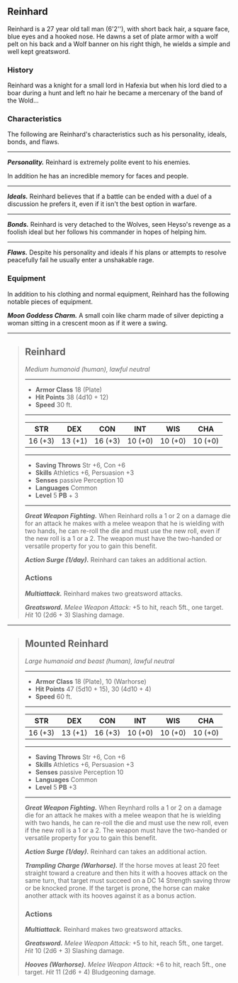 ## Reinhard
Reinhard is a 27 year old tall man (6'2''), with short back hair, a square face, blue eyes and a hooked nose. He dawns a set of plate armor with a wolf pelt on his back and a Wolf banner on his right thigh, he wields a simple and well kept greatsword.

### History
Reinhard was a knight for a small lord in Hafexia but when his lord died to a boar during a hunt and left no hair he became a mercenary of the band of the Wold...  

### Characteristics
The following are Reinhard's characteristics such as his personality, ideals, bonds, and flaws.
___
***Personality.***
Reinhard is extremely polite event to his enemies.

In addition he has an incredible memory for faces and people.

___
***Ideals.***
Reinhard believes that if a battle can be ended with a duel of a discussion he prefers it, even if it isn't the best option in warfare.

___
***Bonds.***
Reinhard is very detached to the Wolves, seen Heyso's revenge as a foolish ideal but her follows his commander in hopes of helping him.

___
***Flaws.***
Despite his personality and ideals if his plans or attempts to resolve peacefully fail he usually enter a unshakable rage.


### Equipment
In addition to his clothing and normal equipment, Reinhard has the following notable pieces of equipment.

***Moon Goddess Charm.***
A small coin like charm made of silver depicting a woman sitting in a crescent moon as if it were a swing.

___
> ## Reinhard
>*Medium humanoid (human), lawful neutral*
> ___
> - **Armor Class** 18 (Plate)
> - **Hit Points** 38 (4d10 + 12)
> - **Speed** 30 ft.
>___
>|   STR   |   DEX   |   CON   |   INT   |   WIS   |   CHA   |
>|:-------:|:-------:|:-------:|:-------:|:-------:|:-------:|
>| 16 (+3) | 13 (+1) | 16 (+3) | 10 (+0) | 10 (+0) | 10 (+0) |
>___
> - **Saving Throws** Str +6, Con +6
> - **Skills** Athletics +6, Persuasion +3
> - **Senses** passive Perception 10
> - **Languages** Common
> - **Level** 5 **PB** + 3
> ___
> ***Great Weapon Fighting.***
> When Reinhard rolls a 1 or 2 on a damage die for an attack he makes with a melee weapon that he is wielding with two hands, he can re-roll the die and must use the new roll, even if the new roll is a 1 or a 2. The weapon must have the two-handed or versatile property for you to gain this benefit.
>
> ***Action Surge (1/day).***
> Reinhard can takes an additional action.
>
> ### Actions
> ***Multiattack.*** Reinhard makes two greatsword attacks.
>
> ***Greatsword.*** *Melee Weapon Attack:* +5 to hit, reach 5ft., one target. *Hit* 10 (2d6 + 3) Slashing damage.
>


___
> ## Mounted Reinhard
>*Large humanoid and beast (human), lawful neutral*
> ___
> - **Armor Class** 18 (Plate), 10 (Warhorse)
> - **Hit Points** 47 (5d10 + 15), 30 (4d10 + 4)
> - **Speed** 60 ft.
>___
>|   STR   |   DEX   |   CON   |   INT   |   WIS   |   CHA   |
>|:-------:|:-------:|:-------:|:-------:|:-------:|:-------:|
>| 16 (+3) | 13 (+1) | 16 (+3) | 10 (+0) | 10 (+0) | 10 (+0) |
>___
> - **Saving Throws** Str +6, Con +6
> - **Skills** Athletics +6, Persuasion +3
> - **Senses** passive Perception 10
> - **Languages** Common 
> - **Level** 5 **PB** +3
> ___
> ***Great Weapon Fighting.***
> When Reynhard rolls a 1 or 2 on a damage die for an attack he makes with a melee weapon that he is wielding with two hands, he can re-roll the die and must use the new roll, even if the new roll is a 1 or a 2. The weapon must have the two-handed or versatile property for you to gain this benefit.
>
> ***Action Surge (1/day).***
> Reinhard can takes an additional action.
>
> ***Trampling Charge (Warhorse).***
> If the horse moves at least 20 feet straight toward a creature and then hits it with a hooves attack on the same turn, that target must succeed on a DC 14 Strength saving throw or be knocked prone. If the target is prone, the horse can make another attack with its hooves against it as a bonus action.
>
> ### Actions
> ***Multiattack.*** Reinhard makes two greatsword attacks.
>
> ***Greatsword.*** *Melee Weapon Attack:* +5 to hit, reach 5ft., one target. *Hit* 10 (2d6 + 3) Slashing damage.
>
> ***Hooves (Warhorse).*** *Melee Weapon Attack:* +6 to hit, reach 5ft., one target. *Hit* 11 (2d6 + 4) Bludgeoning damage.
>